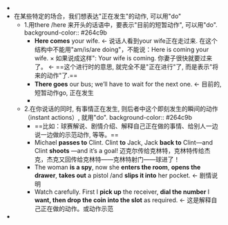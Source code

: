 -
- 在某些特定的场合，我们想表达"正在发生"的动作, 可以用"do"
	- 1.用there /here 来开头的话语中，要表示"目前的短暂动作", 可以用"do".
	  background-color:: #264c9b
		- **Here comes** your wife. ← 说话人看到your wife正在走过来.
		  在这个结构中不能用"am/is/are doing"，不能说：Here is coming your wife. ×
		  如果说成这样": Your wife is coming. 你妻子很快就要过来了。 ← ==这个进行时的意思, 就完全不是"正在进行"了, 而是表示"将来的动作"了.==
		- **There goes** our bus; we’ll have to wait for the next one. <- 目前的, 短暂动作go, 正在发生
		-
	- 2.在你说话的同时, 有事情正在发生, 则后者中这个即刻发生的瞬间的动作（instant actions）, 就用"do".
	  background-color:: #264c9b
		- ==比如：球赛解说、剧情介绍、解释自己正在做的事情、给别人一边说一边做的示范动作, 等等。==
		- Michael **passes to** Clint. Clint **to** Jack, Jack **back to** Clint—and Clint **shoots** —and it’s a goal! 迈克尔传给克林特，克林特传给杰克，杰克又回传给克林特——克林特射门——球进了！
		- The woman **is a spy**, now she **enters the room**, **opens the drawer**, **takes out** a pistol /and **slips it into** her pocket. ← 剧情说明
		- Watch carefully. First I **pick up** the receiver, **dial the number** I **want, then drop the coin into the slot** as required. ← 这是解释自己正在做的动作。或动作示范
-